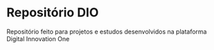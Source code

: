 # Repositório DIO

Repositório feito para projetos e estudos desenvolvidos na plataforma Digital Innovation One
